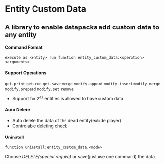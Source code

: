 # Entity Custom Data
## A library to enable datapacks add custom data to any entity
#### **Command Format**
```mcfunction
execute as <entity> run function entity_custom_data:<operation> <arguments>
```

#### **Support Operations**
`get.print` `get.run` `get.save` `merge` `modify.append` `modify.insert` `modify.merge` `modify.prepend` `modify.set` `remove`
+ Support for 2⁶² entities is allowed to have custom data.

#### **Auto Delete**
+ Auto delete the data of the dead entity(exlude player)
+ Controlable deleting check

#### **Uninstall**
```mcfunction
function uninstall:entity_custom_data.<mode>
```
Choose *DELETE(special require)* or save(just use one command) the data